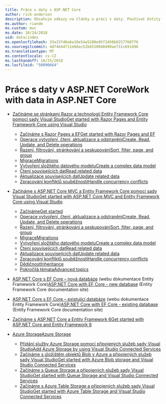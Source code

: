 ```yaml
---
title: Práce s daty v ASP.NET Core
author: rick-anderson
description: Obsahuje odkazy na články o práci s daty. Používat Entity Framework Core.
ms.author: riande
ms.custom: mvc
ms.date: 10/24/2018
uid: data/index
ms.openlocfilehash: 33a33fd6a6a10e54a5280e95f2456b62577607f6
ms.sourcegitcommit: 4d74644f11e0dac52b4510048490ae731c691496
ms.translationtype: MT
ms.contentlocale: cs-CZ
ms.lasthandoff: 10/25/2018
ms.locfileid: "50090664"
---
```

# <a name="work-with-data-in-aspnet-core"></a><span data-ttu-id="91bda-104">Práce s daty v ASP.NET Core</span><span class="sxs-lookup"><span data-stu-id="91bda-104">Work with data in ASP.NET Core</span></span>

* [<span data-ttu-id="91bda-105">Začínáme se stránkami Razor a technologií Entity Framework Core pomocí sady Visual Studio</span><span class="sxs-lookup"><span data-stu-id="91bda-105">Get started with Razor Pages and Entity Framework Core using Visual Studio</span></span>](xref:data/ef-rp/index)

  * [<span data-ttu-id="91bda-106">Začínáme s Razor Pages a EF</span><span class="sxs-lookup"><span data-stu-id="91bda-106">Get started with Razor Pages and EF</span></span>](xref:data/ef-rp/intro)
  * [<span data-ttu-id="91bda-107">Operace vytvoření, čtení, aktualizace a odstranění</span><span class="sxs-lookup"><span data-stu-id="91bda-107">Create, Read, Update, and Delete operations</span></span>](xref:data/ef-rp/crud)
  * [<span data-ttu-id="91bda-108">Řazení, filtrování, stránkování a seskupování</span><span class="sxs-lookup"><span data-stu-id="91bda-108">Sort, filter, page, and group</span></span>](xref:data/ef-rp/sort-filter-page)
  * [<span data-ttu-id="91bda-109">Migrace</span><span class="sxs-lookup"><span data-stu-id="91bda-109">Migrations</span></span>](xref:data/ef-rp/migrations)
  * [<span data-ttu-id="91bda-110">Vytvoření složitého datového modelu</span><span class="sxs-lookup"><span data-stu-id="91bda-110">Create a complex data model</span></span>](xref:data/ef-rp/complex-data-model)
  * [<span data-ttu-id="91bda-111">Čtení souvisejících dat</span><span class="sxs-lookup"><span data-stu-id="91bda-111">Read related data</span></span>](xref:data/ef-rp/read-related-data)
  * [<span data-ttu-id="91bda-112">Aktualizace souvisejících dat</span><span class="sxs-lookup"><span data-stu-id="91bda-112">Update related data</span></span>](xref:data/ef-rp/update-related-data)
  * [<span data-ttu-id="91bda-113">Zpracování konfliktů souběžnosti</span><span class="sxs-lookup"><span data-stu-id="91bda-113">Handle concurrency conflicts</span></span>](xref:data/ef-rp/concurrency)

* [<span data-ttu-id="91bda-114">Začínáme s ASP.NET Core MVC a Entity Framework Core pomocí sady Visual Studio</span><span class="sxs-lookup"><span data-stu-id="91bda-114">Get started with ASP.NET Core MVC and Entity Framework Core using Visual Studio</span></span>](ef-mvc/index.md)
  * [<span data-ttu-id="91bda-115">Začínáme</span><span class="sxs-lookup"><span data-stu-id="91bda-115">Get started</span></span>](ef-mvc/intro.md)
  * [<span data-ttu-id="91bda-116">Operace vytvoření, čtení, aktualizace a odstranění</span><span class="sxs-lookup"><span data-stu-id="91bda-116">Create, Read, Update, and Delete operations</span></span>](xref:data/ef-mvc/crud)
  * [<span data-ttu-id="91bda-117">Řazení, filtrování, stránkování a seskupování</span><span class="sxs-lookup"><span data-stu-id="91bda-117">Sort, filter, page, and group</span></span>](xref:data/ef-mvc/sort-filter-page)
  * [<span data-ttu-id="91bda-118">Migrace</span><span class="sxs-lookup"><span data-stu-id="91bda-118">Migrations</span></span>](xref:data/ef-mvc/migrations)
  * [<span data-ttu-id="91bda-119">Vytvoření složitého datového modelu</span><span class="sxs-lookup"><span data-stu-id="91bda-119">Create a complex data model</span></span>](ef-mvc/complex-data-model.md)
  * [<span data-ttu-id="91bda-120">Čtení souvisejících dat</span><span class="sxs-lookup"><span data-stu-id="91bda-120">Read related data</span></span>](ef-mvc/read-related-data.md)
  * [<span data-ttu-id="91bda-121">Aktualizace souvisejících dat</span><span class="sxs-lookup"><span data-stu-id="91bda-121">Update related data</span></span>](ef-mvc/update-related-data.md)
  * [<span data-ttu-id="91bda-122">Zpracování konfliktů souběžnosti</span><span class="sxs-lookup"><span data-stu-id="91bda-122">Handle concurrency conflicts</span></span>](ef-mvc/concurrency.md)
  * [<span data-ttu-id="91bda-123">Dědičnost</span><span class="sxs-lookup"><span data-stu-id="91bda-123">Inheritance</span></span>](ef-mvc/inheritance.md)
  * [<span data-ttu-id="91bda-124">Pokročilá témata</span><span class="sxs-lookup"><span data-stu-id="91bda-124">Advanced topics</span></span>](ef-mvc/advanced.md)

* <span data-ttu-id="91bda-125">[ASP.NET Core s EF Core – nová databáze](/ef/core/get-started/aspnetcore/new-db) (webu dokumentace Entity Framework Core)</span><span class="sxs-lookup"><span data-stu-id="91bda-125">[ASP.NET Core with EF Core - new database](/ef/core/get-started/aspnetcore/new-db) (Entity Framework Core documentation site)</span></span>

* <span data-ttu-id="91bda-126">[ASP.NET Core s EF Core – existující databáze](/ef/core/get-started/aspnetcore/existing-db) (webu dokumentace Entity Framework Core)</span><span class="sxs-lookup"><span data-stu-id="91bda-126">[ASP.NET Core with EF Core - existing database](/ef/core/get-started/aspnetcore/existing-db) (Entity Framework Core documentation site)</span></span>

* [<span data-ttu-id="91bda-127">Začínáme s ASP.NET Core a Entity Framework 6</span><span class="sxs-lookup"><span data-stu-id="91bda-127">Get started with ASP.NET Core and Entity Framework 6</span></span>](entity-framework-6.md)

* [<span data-ttu-id="91bda-128">Azure Storage</span><span class="sxs-lookup"><span data-stu-id="91bda-128">Azure Storage</span></span>](azure-storage/index.md)
  * [<span data-ttu-id="91bda-129">Přidání služby Azure Storage pomocí připojených služeb sady Visual Studio</span><span class="sxs-lookup"><span data-stu-id="91bda-129">Add Azure Storage by using Visual Studio Connected Services</span></span>](/azure/vs-azure-tools-connected-services-storage)
  * [<span data-ttu-id="91bda-130">Začínáme s úložištěm objektů Blob v Azure a připojených služeb sady Visual Studio</span><span class="sxs-lookup"><span data-stu-id="91bda-130">Get started with Azure Blob storage and Visual Studio Connected Services</span></span>](/azure/visual-studio/vs-storage-aspnet5-getting-started-blobs)
  * [<span data-ttu-id="91bda-131">Začínáme s Queue Storage a připojených služeb sady Visual Studio</span><span class="sxs-lookup"><span data-stu-id="91bda-131">Get started with Queue Storage and Visual Studio Connected Services</span></span>](/azure/visual-studio/vs-storage-aspnet5-getting-started-queues)
  * [<span data-ttu-id="91bda-132">Začínáme s Azure Table Storage a připojených služeb sady Visual Studio</span><span class="sxs-lookup"><span data-stu-id="91bda-132">Get started with Azure Table Storage and Visual Studio Connected Services</span></span>](/azure/visual-studio/vs-storage-aspnet5-getting-started-tables)
